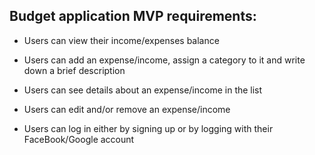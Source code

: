 ## Budget application MVP requirements:  

* Users can view their income/expenses balance  

* Users can add an expense/income, assign a category to it and write down a brief description  

* Users can see details about an expense/income in the list

* Users can edit and/or remove an expense/income  

* Users can log in either by signing up or by logging with their FaceBook/Google account 




